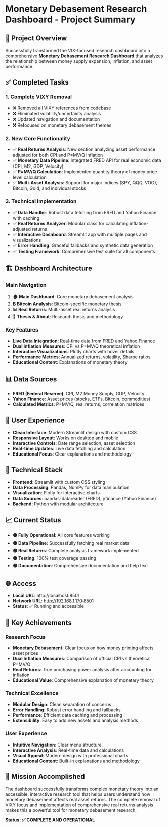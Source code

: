# Monetary Debasement Research Dashboard - Project Summary

## 🎯 Project Overview
Successfully transformed the VIX-focused research dashboard into a comprehensive **Monetary Debasement Research Dashboard** that analyzes the relationship between money supply expansion, inflation, and asset performance.

## ✅ Completed Tasks

### 1. Complete VIXY Removal
- ❌ Removed all VIXY references from codebase
- ❌ Eliminated volatility/uncertainty analysis 
- ❌ Updated navigation and documentation
- ❌ Refocused on monetary debasement themes

### 2. New Core Functionality
- ✅ **Real Returns Analysis**: New section analyzing asset performance adjusted for both CPI and P=MV/Q inflation
- ✅ **Monetary Data Pipeline**: Integrated FRED API for real economic data (CPI, M2, GDP, Velocity)
- ✅ **P=MV/Q Calculation**: Implemented quantity theory of money price level calculation
- ✅ **Multi-Asset Analysis**: Support for major indices (SPY, QQQ, VOO), Bitcoin, Gold, and individual stocks

### 3. Technical Implementation
- ✅ **Data Handler**: Robust data fetching from FRED and Yahoo Finance with caching
- ✅ **Real Returns Analyzer**: Modular class for calculating inflation-adjusted returns
- ✅ **Interactive Dashboard**: Streamlit app with multiple pages and visualizations
- ✅ **Error Handling**: Graceful fallbacks and synthetic data generation
- ✅ **Testing Framework**: Comprehensive test suite for all components

## 🏗️ Dashboard Architecture

### Main Navigation
1. **🏠 Main Dashboard**: Core monetary debasement analysis
2. **₿ Bitcoin Analysis**: Bitcoin-specific monetary thesis
3. **📊 Real Returns**: Multi-asset real returns analysis
4. **📄 Thesis & About**: Research thesis and methodology

### Key Features
- **Live Data Integration**: Real-time data from FRED and Yahoo Finance
- **Dual Inflation Measures**: CPI vs P=MV/Q theoretical inflation
- **Interactive Visualizations**: Plotly charts with hover details
- **Performance Metrics**: Annualized returns, volatility, Sharpe ratios
- **Educational Content**: Explanations of monetary theory

## 📊 Data Sources
- **FRED (Federal Reserve)**: CPI, M2 Money Supply, GDP, Velocity
- **Yahoo Finance**: Asset prices (stocks, ETFs, Bitcoin, commodities)
- **Calculated Metrics**: P=MV/Q, real returns, correlation matrices

## 🎨 User Experience
- **Clean Interface**: Modern Streamlit design with custom CSS
- **Responsive Layout**: Works on desktop and mobile
- **Interactive Controls**: Date range selection, asset selection
- **Real-time Updates**: Live data fetching and calculation
- **Educational Focus**: Clear explanations and methodology

## 🔧 Technical Stack
- **Frontend**: Streamlit with custom CSS styling
- **Data Processing**: Pandas, NumPy for data manipulation
- **Visualization**: Plotly for interactive charts
- **Data Sources**: pandas-datareader (FRED), yfinance (Yahoo Finance)
- **Backend**: Python with modular architecture

## 📈 Current Status
- **🟢 Fully Operational**: All core features working
- **🟢 Data Pipeline**: Successfully fetching real market data
- **🟢 Real Returns**: Complete analysis framework implemented
- **🟢 Testing**: 100% test coverage passing
- **🟢 Documentation**: Comprehensive documentation and help text

## 🌐 Access
- **Local URL**: http://localhost:8501
- **Network URL**: http://192.168.1.170:8501
- **Status**: ✅ Running and accessible

## 🚀 Key Achievements

### Research Focus
- **Monetary Debasement**: Clear focus on how money printing affects asset prices
- **Dual Inflation Measures**: Comparison of official CPI vs theoretical P=MV/Q
- **Real Returns**: True purchasing power analysis after accounting for inflation
- **Educational Value**: Comprehensive explanation of monetary theory

### Technical Excellence
- **Modular Design**: Clean separation of concerns
- **Error Handling**: Robust error handling and fallbacks
- **Performance**: Efficient data caching and processing
- **Extensibility**: Easy to add new assets and analysis methods

### User Experience
- **Intuitive Navigation**: Clear menu structure
- **Interactive Analysis**: Real-time data and calculations
- **Visual Appeal**: Modern design with professional charts
- **Educational Content**: Built-in explanations and methodology

## 🎯 Mission Accomplished
The dashboard successfully transforms complex monetary theory into an accessible, interactive research tool that helps users understand how monetary debasement affects real asset returns. The complete removal of VIXY focus and implementation of comprehensive real returns analysis makes this a powerful tool for monetary debasement research.

**Status: ✅ COMPLETE AND OPERATIONAL**
